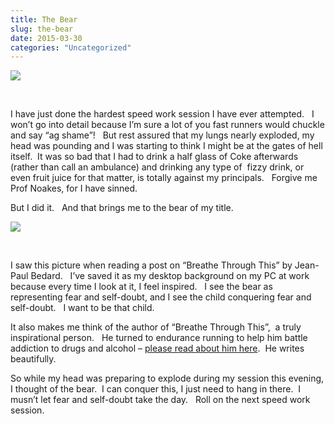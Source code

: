 ```yaml
---
title: The Bear
slug: the-bear
date: 2015-03-30
categories: "Uncategorized"
---
```


<p><img src="http://res.cloudinary.com/dy6grlu8z/image/upload/v1558842084/y1smq6enc5chljrcyadv.jpg"/></p>
<p> </p>
<p>I have just done the hardest speed work session I have ever attempted.   I won’t go into detail because I’m sure a lot of you fast runners would chuckle and say “ag shame”!   But rest assured that my lungs nearly exploded, my head was pounding and I was starting to think I might be at the gates of hell itself.  It was so bad that I had to drink a half glass of Coke afterwards (rather than call an ambulance) and drinking any type of  fizzy drink, or even fruit juice for that matter, is totally against my principals.   Forgive me Prof Noakes, for I have sinned.</p>
<p>But I did it.   And that brings me to the bear of my title.</p>
<p><img src="http://res.cloudinary.com/dy6grlu8z/image/upload/v1558842084/hn534yzwrstcmwlazoph.jpg"/></p>
<p> </p>
<p>I saw this picture when reading a post on “Breathe Through This” by Jean-Paul Bedard.   I’ve saved it as my desktop background on my PC at work because every time I look at it, I feel inspired.   I see the bear as representing fear and self-doubt, and I see the child conquering fear and self-doubt.   I want to be that child.</p>
<p>It also makes me think of the author of “Breathe Through This”,  a truly inspirational person.   He turned to endurance running to help him battle addiction to drugs and alcohol – <a title="Jean-Paul Bedards blog" href="http://www.breathethroughthis.com/meet-the-author.html">please read about him here</a>.  He writes beautifully.</p>
<p>So while my head was preparing to explode during my session this evening, I thought of the bear.  I can conquer this, I just need to hang in there.  I musn’t let fear and self-doubt take the day.   Roll on the next speed work session.</p>







